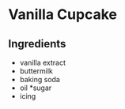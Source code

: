# Vanilla Cupcake
## Ingredients
* vanilla extract
* buttermilk
* baking soda
* oil
*sugar
* icing 
